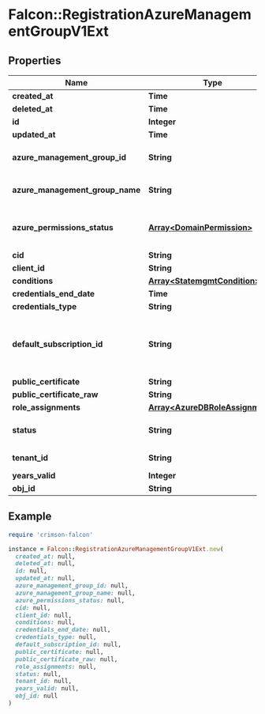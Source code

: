 # Falcon::RegistrationAzureManagementGroupV1Ext

## Properties

| Name | Type | Description | Notes |
| ---- | ---- | ----------- | ----- |
| **created_at** | **Time** |  |  |
| **deleted_at** | **Time** |  |  |
| **id** | **Integer** |  |  |
| **updated_at** | **Time** |  |  |
| **azure_management_group_id** | **String** | Azure Management Group ID. |  |
| **azure_management_group_name** | **String** | Azure Management Group Name. | [optional] |
| **azure_permissions_status** | [**Array&lt;DomainPermission&gt;**](DomainPermission.md) | Permissions status returned via API. | [optional] |
| **cid** | **String** |  |  |
| **client_id** | **String** |  | [optional] |
| **conditions** | [**Array&lt;StatemgmtCondition&gt;**](StatemgmtCondition.md) |  | [optional] |
| **credentials_end_date** | **Time** |  | [optional] |
| **credentials_type** | **String** |  | [optional] |
| **default_subscription_id** | **String** | Default Azure Subscription ID to provision shared IOA infrastructure. | [optional] |
| **public_certificate** | **String** |  | [optional] |
| **public_certificate_raw** | **String** |  | [optional] |
| **role_assignments** | [**Array&lt;AzureDBRoleAssignment&gt;**](AzureDBRoleAssignment.md) |  | [optional] |
| **status** | **String** | Account registration status. | [optional] |
| **tenant_id** | **String** | Azure Tenant ID to use. |  |
| **years_valid** | **Integer** |  | [optional] |
| **obj_id** | **String** |  | [optional] |

## Example

```ruby
require 'crimson-falcon'

instance = Falcon::RegistrationAzureManagementGroupV1Ext.new(
  created_at: null,
  deleted_at: null,
  id: null,
  updated_at: null,
  azure_management_group_id: null,
  azure_management_group_name: null,
  azure_permissions_status: null,
  cid: null,
  client_id: null,
  conditions: null,
  credentials_end_date: null,
  credentials_type: null,
  default_subscription_id: null,
  public_certificate: null,
  public_certificate_raw: null,
  role_assignments: null,
  status: null,
  tenant_id: null,
  years_valid: null,
  obj_id: null
)
```

